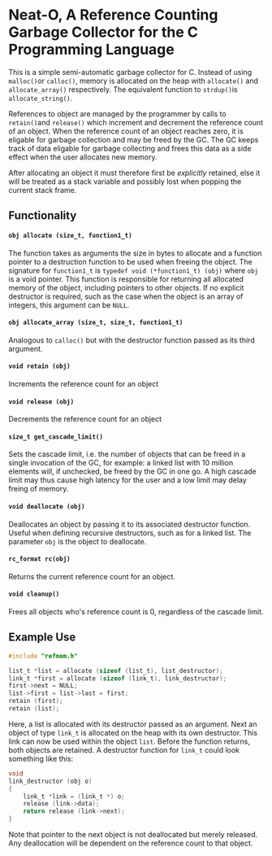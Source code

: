 # Neat-O, A Reference Counting Garbage Collector for the C Programming Language

This is a simple semi-automatic garbage collector for C. Instead of using `malloc()`or `calloc()`, memory is allocated on the heap with `allocate()` and `allocate_array()` respectively. The equivalent function to `strdup()`is `allocate_string()`.

References to object are managed by the programmer by calls to `retain()`and `release()` which increment and decrement the reference count of an object. When the reference count of an object reaches zero, it is eligable for garbage collection and may be freed by the GC. The GC keeps track of data eligable for garbage collecting and frees this data as a side effect when the user allocates new memory.

After allocating an object it must therefore first be *explicitly* retained, else it will be treated as a stack variable and possibly lost when popping the current stack frame.


## Functionality

#### `obj allocate (size_t, function1_t)`

The function takes as arguments the size in bytes to allocate and a function pointer to a destruction function to be used when freeing the object. The signature for `function1_t` is `typedef void (*function1_t) (obj)` where `obj` is a void pointer. This function is responsible for returning all allocated memory of the object, including pointers to other objects. If no explicit destructor is required, such as the case when the object is an array of integers, this argument can be `NULL`.


#### `obj allocate_array (size_t, size_t, function1_t)`

Analogous to `calloc()` but with the destructor function passed as its third argument.


#### `void retain (obj)`

Increments the reference count for an object


#### `void release (obj)`

Decrements the reference count for an object


#### `size_t get_cascade_limit()`

Sets the cascade limit, i.e. the number of objects that can be freed in a single invocation of the GC, for example: a linked list with 10 million elements will, if unchecked, be freed by the GC in one go. A high cascade limit may thus cause high latency for the user and a low limit may delay freing of memory.


#### `void deallocate (obj)`

Deallocates an object by passing it to its associated destructor function. Useful when defining recursive destructors, such as for a linked list. The parameter `obj` is the object to deallocate.


#### `rc_format rc(obj)`

Returns the current reference count for an object.


#### `void cleanup()`

Frees all objects who's reference count is 0, regardless of the cascade limit.

## Example Use


```C
#include "refmem.h"

list_t *list = allocate (sizeof (list_t), list_destructor);
link_t *first = allocate (sizeof (link_t), link_destructor);
first->next = NULL;
list->first = list->last = first;
retain (first);
retain (list);
```

Here, a list is allocated with its destructor passed as an argument. Next an object of type `link_t` is allocated on the heap with its own destructor. This link can now be used within the object `list`. Before the function returns, both objects are retained. A destructor function for `link_t` could look something like this:

```C
void
link_destructor (obj o)
{
    link_t *link = (link_t *) o;
    release (link->data);
    return release (link->next);
}
```

Note that pointer to the next object is not deallocated but merely released. Any deallocation will be dependent on the reference count to that object.
